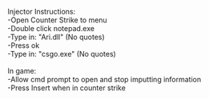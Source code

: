 Injector Instructions:
<br/>
  -Open Counter Strike to menu
  <br/>
  -Double click notepad.exe
  <br/>
  -Type in: "Ari.dll" (No quotes)
  <br/>
  -Press ok
  <br/>
  -Type in: "csgo.exe" (No quotes)
  <br/>
  <br/>
In game: 
<br/>
  -Allow cmd prompt to open and stop imputting information
  <br/>
  -Press Insert when in counter strike
  <br/>
